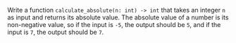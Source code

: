 Write a function `calculate_absolute(n: int) -> int` that takes an integer `n` as input and returns its absolute value. The absolute value of a number is its non-negative value, so if the input is `-5`, the output should be `5`, and if the input is `7`, the output should be `7`.
